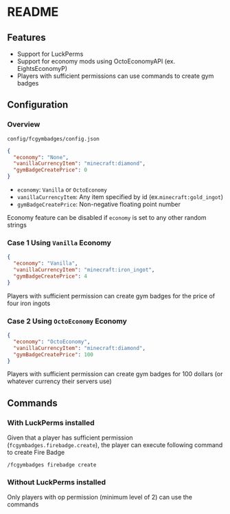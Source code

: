 # README

## Features

- Support for LuckPerms
- Support for economy mods using OctoEconomyAPI (ex. EightsEconomyP)
- Players with sufficient permissions can use commands to create gym badges

## Configuration

### Overview

`config/fcgymbadges/config.json`

```json
{
  "economy": "None",
  "vanillaCurrencyItem": "minecraft:diamond",
  "gymBadgeCreatePrice": 0
}
```

- `economy`: `Vanilla` or `OctoEconomy`   
- `vanillaCurrencyItem`: Any item specified by id (ex.`minecraft:gold_ingot`)
- `gymBadgeCreatePrice`: Non-negative floating point number

Economy feature can be disabled if `economy` is set to any other random strings

### Case 1 Using `Vanilla` Economy

```json
{
  "economy": "Vanilla",
  "vanillaCurrencyItem": "minecraft:iron_ingot",
  "gymBadgeCreatePrice": 4
}
```

Players with sufficient permission can create gym badges for the price of four iron ingots 

### Case 2 Using `OctoEconomy` Economy

```json
{
  "economy": "OctoEconomy",
  "vanillaCurrencyItem": "minecraft:diamond",
  "gymBadgeCreatePrice": 100
}
```

Players with sufficient permission can create gym badges for 100 dollars (or whatever currency their servers use)

## Commands

### With LuckPerms installed

Given that a player has sufficient permission (`fcgymbadges.firebadge.create`), the player can execute following command to create Fire Badge

```
/fcgymbadges firebadge create
```

### Without LuckPerms installed

Only players with op permission (minimum level of 2) can use the commands